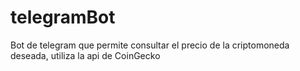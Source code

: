 # telegramBot
Bot de telegram que permite consultar el precio de la criptomoneda deseada, utiliza la api de CoinGecko
